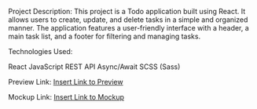 

Project Description:
This project is a Todo application built using React. It allows users to create, update, and delete tasks in a simple and organized manner. The application features a user-friendly interface with a header, a main task list, and a footer for filtering and managing tasks.

Technologies Used:

React
JavaScript
REST API
Async/Await
SCSS (Sass) 

Preview Link: [Insert Link to Preview](https://liza-strykharchuk.github.io/my_react_todo-app-with-api/)

Mockup Link: [Insert Link to Mockup](https://mate-academy.github.io/react_todo-app-with-api/)

